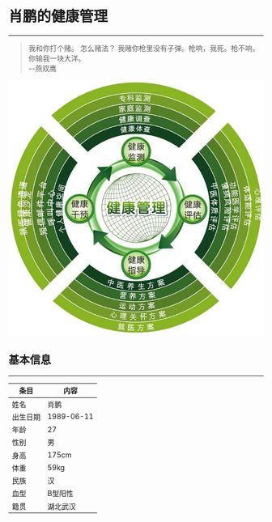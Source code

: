 # 肖鹏的健康管理
---

> 我和你打个赌。 怎么赌法？ 我赌你枪里没有子弹。枪响，我死。枪不响，你输我一块大洋。<br/>
--燕双鹰

![image](public/images/timg.jpeg)

## 基本信息
---

|条目|内容|
| --- | --- |
|姓名|肖鹏|
|出生日期|1989-06-11|
|年龄|27|
|性别|男|
|身高|175cm|
|体重|59kg|
|民族|汉|
|血型|B型阳性|
|籍贯|湖北武汉|

